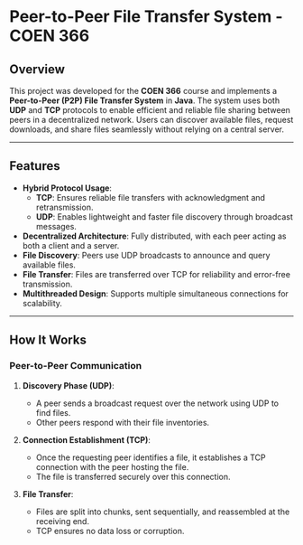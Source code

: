 # Peer-to-Peer File Transfer System - COEN 366

## Overview

This project was developed for the **COEN 366** course and implements a **Peer-to-Peer (P2P) File Transfer System** in **Java**. The system uses both **UDP** and **TCP** protocols to enable efficient and reliable file sharing between peers in a decentralized network. Users can discover available files, request downloads, and share files seamlessly without relying on a central server.

---

## Features

- **Hybrid Protocol Usage**:
  - **TCP**: Ensures reliable file transfers with acknowledgment and retransmission.
  - **UDP**: Enables lightweight and faster file discovery through broadcast messages.
- **Decentralized Architecture**: Fully distributed, with each peer acting as both a client and a server.
- **File Discovery**: Peers use UDP broadcasts to announce and query available files.
- **File Transfer**: Files are transferred over TCP for reliability and error-free transmission.
- **Multithreaded Design**: Supports multiple simultaneous connections for scalability.

---

## How It Works

### Peer-to-Peer Communication

1. **Discovery Phase (UDP)**:
   - A peer sends a broadcast request over the network using UDP to find files.
   - Other peers respond with their file inventories.

2. **Connection Establishment (TCP)**:
   - Once the requesting peer identifies a file, it establishes a TCP connection with the peer hosting the file.
   - The file is transferred securely over this connection.

3. **File Transfer**:
   - Files are split into chunks, sent sequentially, and reassembled at the receiving end.
   - TCP ensures no data loss or corruption.

